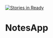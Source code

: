 [![Stories in Ready](https://badge.waffle.io/console-lobsters/NotesApp.png?label=ready&title=Ready)](https://waffle.io/console-lobsters/NotesApp)
# NotesApp